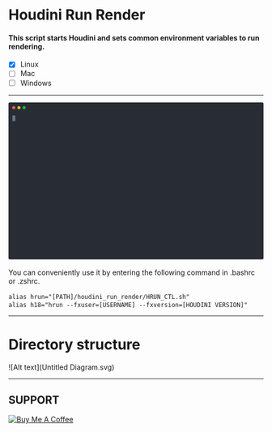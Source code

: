 # Houdini Run Render

#### This script starts Houdini and sets common environment variables to run rendering.

- [x] Linux
- [ ] Mac
- [ ] Windows

---

![Alt text](wirtten_command.svg)

You can conveniently use it by entering the following command in .bashrc or .zshrc.
```shell script
alias hrun="[PATH]/houdini_run_render/HRUN_CTL.sh"
alias h18="hrun --fxuser=[USERNAME] --fxversion=[HOUDINI VERSION]"
```

---

# Directory structure

![Alt text](Untitled Diagram.svg)

---

## SUPPORT

<a href="https://www.buymeacoffee.com/seongcheoljeon" target="_blank"><img src="https://cdn.buymeacoffee.com/buttons/default-orange.png" alt="Buy Me A Coffee" height="41" width="174"></a>
